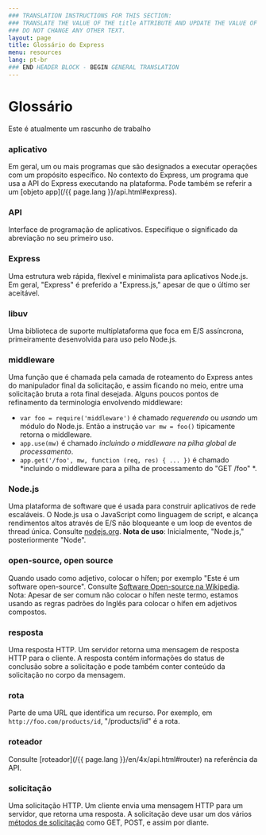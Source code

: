 ```yaml
---
### TRANSLATION INSTRUCTIONS FOR THIS SECTION:
### TRANSLATE THE VALUE OF THE title ATTRIBUTE AND UPDATE THE VALUE OF THE lang ATTRIBUTE.
### DO NOT CHANGE ANY OTHER TEXT.
layout: page
title: Glossário do Express
menu: resources
lang: pt-br
### END HEADER BLOCK - BEGIN GENERAL TRANSLATION
---
```


# Glossário

<div class="doc-box doc-warn">Este é atualmente um rascunho de trabalho</div>

### aplicativo

Em geral, um ou mais programas que são designados a executar
operações com um propósito específico.  No contexto do Express, um
programa que usa a API do Express executando na plataforma.  Pode
também se referir a um [objeto app](/{{ page.lang }}/api.html#express).

### API

Interface de programação de aplicativos.  Especifique o significado da abreviação no seu primeiro uso.

### Express

Uma estrutura web rápida, flexível e minimalista para aplicativos Node.js.  Em
geral, "Express" é preferido a "Express.js," apesar de que o último ser aceitável.

### libuv

Uma biblioteca de suporte multiplataforma que foca em E/S
assíncrona, primeiramente desenvolvida para uso pelo Node.js.

### middleware

Uma função que é chamada pela camada de roteamento do Express
antes do manipulador final da solicitação, e assim ficando no meio,
entre uma solicitação bruta a rota final desejada.  Alguns poucos
pontos de refinamento da terminologia envolvendo middleware:

  * `var foo = require('middleware')` é
chamado *requerendo* ou *usando* um módulo
do Node.js. Então a instrução `var mw = foo()`
tipicamente retorna o middleware.
  * `app.use(mw)` é chamado *incluindo
o middleware na pilha global de processamento*.
  * `app.get('/foo', mw, function (req, res) { ... })`
é chamado *incluindo o  middleware para a pilha de
processamento do "GET /foo" *.

### Node.js

Uma plataforma de software que é usada para construir aplicativos de rede escaláveis. O Node.js usa o JavaScript como
linguagem de script, e alcança rendimentos altos através de E/S não
bloqueante e um loop de eventos de thread única.  Consulte [nodejs.org](http://nodejs.org/). **Nota
de uso**: Inicialmente, "Node.js," posteriormente "Node".

### open-source, open source

Quando usado como adjetivo, colocar o hífen; por exemplo "Este
é um software open-source". Consulte
[Software
Open-source na Wikipedia](http://en.wikipedia.org/wiki/Open-source_software). Nota: Apesar de ser comum não
colocar o hífen neste termo, estamos usando as regras padrões do
Inglês para colocar o hífen em adjetivos compostos.

### resposta

Uma resposta HTTP. Um servidor retorna uma mensagem de resposta
HTTP para o cliente. A resposta contém informações do status de
conclusão sobre a solicitação e pode também conter conteúdo da
solicitação no corpo da mensagem.

### rota

Parte de uma URL que identifica um recurso.  Por exemplo, em
`http://foo.com/products/id`, "/products/id" é a
rota.

### roteador

Consulte [roteador](/{{ page.lang }}/en/4x/api.html#router) na referência da API.

### solicitação

Uma solicitação HTTP.  Um cliente envia uma mensagem HTTP para
um servidor, que retorna uma resposta.  A solicitação deve usar um dos
vários
[métodos
de solicitação](https://en.wikipedia.org/wiki/Hypertext_Transfer_Protocol#Request_methods) como GET, POST, e assim por diante.
